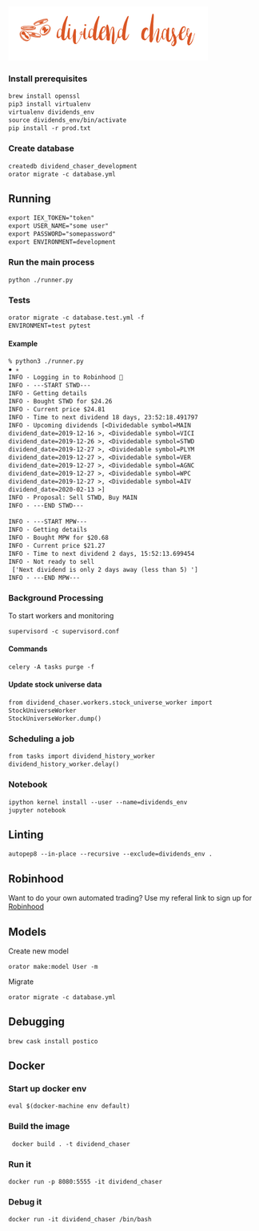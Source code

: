 ![Dividend Chaser](./assets/chaser_logo.png)

### Install prerequisites

```
brew install openssl
pip3 install virtualenv
virtualenv dividends_env
source dividends_env/bin/activate
pip install -r prod.txt
```

### Create database

```
createdb dividend_chaser_development
orator migrate -c database.yml
```

## Running

```
export IEX_TOKEN="token"
export USER_NAME="some user"
export PASSWORD="somepassword"
export ENVIRONMENT=development
```

### Run the main process

```
python ./runner.py
```

### Tests

```
orator migrate -c database.test.yml -f
ENVIRONMENT=test pytest
```

#### Example

```
% python3 ./runner.py                                                                                                                                                                                  ✹ ✭
INFO - Logging in to Robinhood 🏹
INFO - ---START STWD---
INFO - Getting details
INFO - Bought STWD for $24.26
INFO - Current price $24.81
INFO - Time to next dividend 18 days, 23:52:18.491797
INFO - Upcoming dividends [<Dividedable symbol=MAIN dividend_date=2019-12-16 >, <Dividedable symbol=VICI dividend_date=2019-12-26 >, <Dividedable symbol=STWD dividend_date=2019-12-27 >, <Dividedable symbol=PLYM dividend_date=2019-12-27 >, <Dividedable symbol=VER dividend_date=2019-12-27 >, <Dividedable symbol=AGNC dividend_date=2019-12-27 >, <Dividedable symbol=WPC dividend_date=2019-12-27 >, <Dividedable symbol=AIV dividend_date=2020-02-13 >]
INFO - Proposal: Sell STWD, Buy MAIN
INFO - ---END STWD---

INFO - ---START MPW---
INFO - Getting details
INFO - Bought MPW for $20.68
INFO - Current price $21.27
INFO - Time to next dividend 2 days, 15:52:13.699454
INFO - Not ready to sell
 ['Next dividend is only 2 days away (less than 5) ']
INFO - ---END MPW---
```

### Background Processing

To start workers and monitoring

```
supervisord -c supervisord.conf
```

#### Commands

```
celery -A tasks purge -f
```

#### Update stock universe data

```
from dividend_chaser.workers.stock_universe_worker import StockUniverseWorker
StockUniverseWorker.dump()
```

### Scheduling a job

```
from tasks import dividend_history_worker
dividend_history_worker.delay()
```

### Notebook

```
ipython kernel install --user --name=dividends_env
jupyter notebook
```

## Linting

```
autopep8 --in-place --recursive --exclude=dividends_env .

```

## Robinhood

Want to do your own automated trading? Use my referal link to sign up for [Robinhood](https://join.robinhood.com/ilyak36)

## Models

Create new model

```
orator make:model User -m
```

Migrate

```
orator migrate -c database.yml
```

## Debugging

```
brew cask install postico
```

## Docker

### Start up docker env

```
eval $(docker-machine env default)
```

### Build the image

```
 docker build . -t dividend_chaser
```

### Run it

```
docker run -p 8080:5555 -it dividend_chaser
```

### Debug it

```
docker run -it dividend_chaser /bin/bash
```
